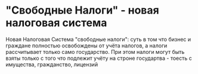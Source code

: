 # "Свободные Налоги" - новая налоговая система

Новая Налоговая Система "свободные налоги": суть в том что бизнес и граждане полностью освобождены от учёта налогов, а налоги рассчитывает только само государство. При этом налоги могут быть взяты только с того что подлежит учёту на строне государтва - тоесть с имущества, гражданство, лицензий
